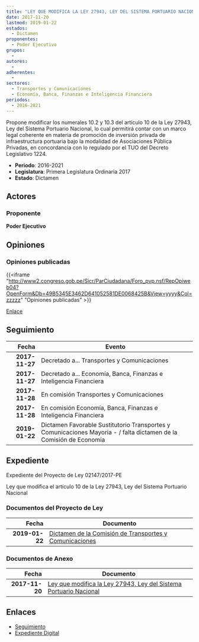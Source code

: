 ```yaml
---
title: "LEY QUE MODIFICA LA LEY 27943, LEY DEL SISTEMA PORTUARIO NACIONAL"
date: 2017-11-20
lastmod: 2019-01-22
estados: 
  - Dictamen
proponentes: 
  - Poder Ejecutivo
grupos: 
  - 
autores: 
  - 
adherentes: 
  - 
sectores: 
  - Transportes y Comunicaciones
  - Economía, Banca, Finanzas e Inteligencia Financiera
periodos: 
  - 2016-2021
---
```


Propone modificar los numerales 10.2 y 10.3 del artículo 10 de la Ley 27943, Ley del Sistema Portuario Nacional, lo cual permitirá contar con un marco legal coherente en materia de promoción de inversión privada de infraestructura portuaria bajo la modalidad de Asociaciones Pública Privadas, en concordancia con lo regulado por el TUO del Decreto Legislativo 1224.

- **Periodo**: 2016-2021
- **Legislatura**: Primera Legislatura Ordinaria 2017
- **Estado**: Dictamen

## Actores

### Proponente

**Poder Ejecutivo**


## Opiniones

### Opiniones publicadas

{{<iframe "http://www2.congreso.gob.pe/Sicr/ParCiudadana/Foro_pvp.nsf/RepOpiweb04?OpenForm&Db=49B5345E3462D641052581DE0068425B&View=yyyy&Col=zzzzz" "Opiniones publicadas" >}}

[Enlace](http://www2.congreso.gob.pe/Sicr/ParCiudadana/Foro_pvp.nsf/RepOpiweb04?OpenForm&Db=49B5345E3462D641052581DE0068425B&View=yyyy&Col=zzzzz)

## Seguimiento

| Fecha | Evento |
|------:|--------|
| **2017-11-27** | Decretado a... Transportes y Comunicaciones|
| **2017-11-27** | Decretado a... Economía, Banca, Finanzas e Inteligencia Financiera|
| **2017-11-28** | En comisión Transportes y Comunicaciones|
| **2017-11-28** | En comisión Economía, Banca, Finanzas e Inteligencia Financiera|
| **2019-01-22** | Dictamen Favorable Sustitutorio Transportes y Comunicaciones Mayoria - / falta dictamen de la Comisión de Economía|


## Expediente

Expediente del Proyecto de Ley 02147/2017-PE

Ley que modifica el artículo 10 de la Ley 27943, Ley del Sistema Portuario Nacional


### Documentos del Proyecto de Ley

| Fecha | Documento |
|------:|--------|
| **2019-01-22** | [Dictamen de la Comisión de Transportes y Comunicaciones](http://www.leyes.congreso.gob.pe/Documentos/2016_2021/Dictamenes/Proyectos_de_Ley/02147DC23MAY20190122.pdf) |

### Documentos de Anexo

| Fecha | Documento |
|------:|--------|
| **2017-11-20** | [Ley que modifica la Ley 27943, Ley del Sistema Portuario Nacional](http://www.leyes.congreso.gob.pe/Documentos/2016_2021/Proyectos_de_Ley_y_de_Resoluciones_Legislativas/PL0214720171120..pdf) |

## Enlaces 

- [Seguimiento](http://www2.congreso.gob.pehttp://www2.congreso.gob.pe/Sicr/TraDocEstProc/CLProLey2016.nsf/f7fff46988ca05b1052578e100829cc7/1ded607c2870fc61052581de007daeeb?OpenDocument)
- [Expediente Digital](http://www2.congreso.gob.pehttp://www2.congreso.gob.pe/Sicr/TraDocEstProc/CLProLey2016.nsf/f7fff46988ca05b1052578e100829cc7/1ded607c2870fc61052581de007daeeb?OpenDocument&Click=05257FB7005EB655.eb71d0cf91d8294e05256cdf006b5706/$Body/0.1C6C)
